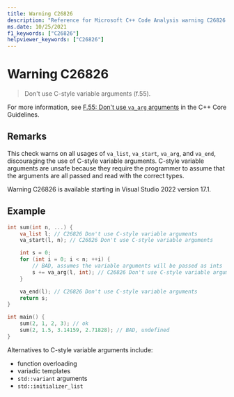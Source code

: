 ```yaml
---
title: Warning C26826
description: "Reference for Microsoft C++ Code Analysis warning C26826 in Visual Studio."
ms.date: 10/25/2021
f1_keywords: ["C26826"]
helpviewer_keywords: ["C26826"]
---
```

# Warning C26826

> Don't use C-style variable arguments (f.55).

For more information, see [F.55: Don't use `va_arg` arguments](https://isocpp.github.io/CppCoreGuidelines/CppCoreGuidelines#F-varargs) in the C++ Core Guidelines.

## Remarks

This check warns on all usages of `va_list`, `va_start`, `va_arg`, and `va_end`, discouraging the use of C-style variable arguments. C-style variable arguments are unsafe because they require the programmer to assume that the arguments are all passed and read with the correct types.

Warning C26826 is available starting in Visual Studio 2022 version 17.1.

## Example

```cpp
int sum(int n, ...) {
    va_list l; // C26826 Don't use C-style variable arguments
    va_start(l, n); // C26826 Don't use C-style variable arguments

    int s = 0;
    for (int i = 0; i < n; ++i) {
        // BAD, assumes the variable arguments will be passed as ints
        s += va_arg(l, int); // C26826 Don't use C-style variable arguments
    }

    va_end(l); // C26826 Don't use C-style variable arguments
    return s;
}

int main() {
    sum(2, 1, 2, 3); // ok
    sum(2, 1.5, 3.14159, 2.71828); // BAD, undefined
}
```

Alternatives to C-style variable arguments include:

- function overloading
- variadic templates
- `std::variant` arguments
- `std::initializer_list`
